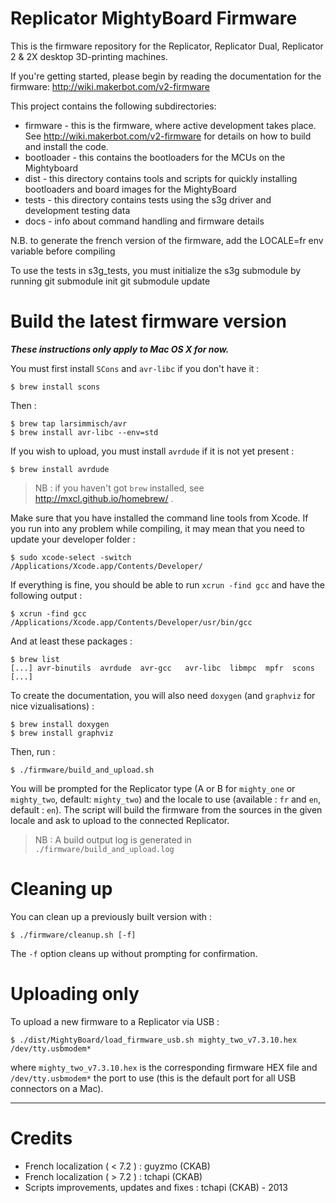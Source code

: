Replicator MightyBoard Firmware
===============================

This is the firmware repository for the Replicator, Replicator Dual, Replicator 2 & 2X desktop 3D-printing machines.

If you're getting started, please begin by reading the documentation for
the firmware:
http://wiki.makerbot.com/v2-firmware

This project contains the following subdirectories:
* firmware - this is the firmware, where active development takes place.
       See http://wiki.makerbot.com/v2-firmware for details on how to
       build and install the code.
* bootloader - this contains the bootloaders for the MCUs on the Mightyboard
* dist - this directory contains tools and scripts for quickly installing
       bootloaders and board images for the MightyBoard
* tests - this directory contains tests using the s3g driver and development testing data
* docs - info about command handling and firmware details

N.B. to generate the french version of the firmware, add the LOCALE=fr env
variable before compiling

To use the tests in s3g_tests, you must initialize the s3g submodule by running
git submodule init
git submodule update

Build the latest firmware version
===

___These instructions only apply to Mac OS X for now.___

You must first install `SCons` and `avr-libc` if you don't have it :

    $ brew install scons

Then :

    $ brew tap larsimmisch/avr
    $ brew install avr-libc --env=std

If you wish to upload, you must install `avrdude` if it is not yet present :

    $ brew install avrdude

> NB : if you haven't got `brew` installed, see http://mxcl.github.io/homebrew/ .

Make sure that you have installed the command line tools from Xcode. If you run into any problem while compiling, it may mean that you need to update your developer folder :

    $ sudo xcode-select -switch /Applications/Xcode.app/Contents/Developer/

If everything is fine, you should be able to run `xcrun -find gcc` and have the following output :

    $ xcrun -find gcc
    /Applications/Xcode.app/Contents/Developer/usr/bin/gcc

And at least these packages :

    $ brew list 
    [...] avr-binutils  avrdude  avr-gcc   avr-libc  libmpc  mpfr  scons [...]

To create the documentation, you will also need `doxygen` (and `graphviz` for nice vizualisations) :

    $ brew install doxygen
    $ brew install graphviz

Then, run :

    $ ./firmware/build_and_upload.sh

You will be prompted for the Replicator type (A or B for `mighty_one` or `mighty_two`, default: `mighty_two`) and the locale to use (available : `fr` and `en`, default : `en`). The script will build the firmware from the sources in the given locale and ask to upload to the connected Replicator.

> NB : A build output log is generated in `./firmware/build_and_upload.log`

Cleaning up
===

You can clean up a previously built version with :

    $ ./firmware/cleanup.sh [-f]

The `-f` option cleans up without prompting for confirmation.

Uploading only
===

To upload a new firmware to a Replicator via USB :

    $ ./dist/MightyBoard/load_firmware_usb.sh mighty_two_v7.3.10.hex /dev/tty.usbmodem*

where `mighty_two_v7.3.10.hex` is the corresponding firmware HEX file and `/dev/tty.usbmodem*` the port to use (this is the default port for all USB connectors on a Mac).

- - -
 
Credits 
=======

  - French localization ( < 7.2 ) : guyzmo (CKAB)
  - French localization ( > 7.2 ) : tchapi (CKAB)
  - Scripts improvements, updates and fixes : tchapi (CKAB) - 2013
